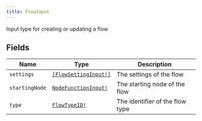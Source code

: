 ```yaml
---
title: FlowInput
---
```


Input type for creating or updating a flow

## Fields

| Name | Type | Description |
|------|------|-------------|
| `settings` | [`[FlowSettingInput!]`](../input_object/flowsettinginput.md) | The settings of the flow |
| `startingNode` | [`NodeFunctionInput!`](../input_object/nodefunctioninput.md) | The starting node of the flow |
| `type` | [`FlowTypeID!`](../scalar/flowtypeid.md) | The identifier of the flow type |
